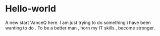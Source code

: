 # Hello-world
A new start
VanceQ here. I am just trying to do something i have been wanting to do . To be a better man , horn my IT skills , become stronger.

